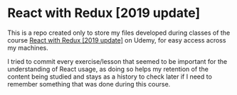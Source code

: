 # React with Redux [2019 update]

This is a repo created only to store my files developed during classes of the course 
[React with Redux \[2019 update\]](https://www.udemy.com/react-redux/) on Udemy, 
for easy access across my machines.

I tried to commit every exercise/lesson that seemed to be important for the understanding
of React usage, as doing so helps my retention of the content being studied and stays as
a history to check later if I need to remember something that was done during this course. 